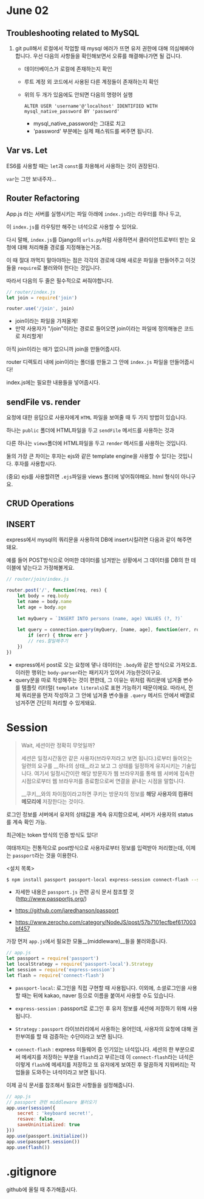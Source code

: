 # June 02

## Troubleshooting related to MySQL

1. git pull해서 로컬에서 작업할 때 mysql 에러가 뜨면 유저 권한에 대해 의심해봐야합니다. 우선 다음의 사항들을 확인해보면서 오류를 해결해나가면 될 겁니다.

   - 데이터베이스가 로컬에 존재하는지 확인

   - 루트 계정 외 코드에서 사용된 다른 계정들이 존재하는지 확인

   - 위의 두 개가 있음에도 안되면 다음의 명령어 실행

     ```mysql
     ALTER USER 'username'@'localhost' IDENTIFIED WITH mysql_native_password BY 'password'
     ```

     - mysql_native_password는 그대로 치고
     - 'password' 부분에는 실제 패스워드를 써주면 됩니다.



## Var vs. Let

ES6를 사용할 때는 `let`과 `const`를 차용해서 사용하는 것이 권장된다.

`var`는 그만 보내주자...



## Router Refactoring

App.js 라는 서버를 실행시키는 파일 아래에 `index.js`라는 라우터를 하나 두고,

이 `index.js`를 라우팅만 해주는 녀석으로 사용할 수 있어요. 

다시 말해, `index.js`를 Django의 `urls.py`처럼 사용하면서 클라이언트로부터 받는 요청에 대해 처리해줄 경로를 지정해놓는거죠.

이 때 절대 까먹지 말아야하는 점은 각각의 경로에 대해 새로운 파일을 만들어주고 이것들을 `require`로 불러와야 한다는 것입니다.

따라서 다음의 두 줄은 필수적으로 써줘야합니다.

```javascript
// router/index.js
let join = require('join')

router.use('/join', join)
```

- join이라는 파일을 가져올게!
- 만약 사용자가 "/join"이라는 경로로 들어오면 join이라는 파일에 정의해놓은 코드로 처리할게!



아직 join이라는 애가 없으니까 join을 만들어줍시다.

router 디렉토리 내에 join이라는 폴더를 만들고 그 안에 `index.js` 파일을 만들어줍시다!

index.js에는 필요한 내용들을 넣어줍시다.



## sendFile vs. render

요청에 대한 응답으로 사용자에게 `HTML` 파일을 보여줄 때 두 가지 방법이 있습니다.

하나는 `public` 폴더에 HTML파일을 두고 `sendFile` 메서드를 사용하는 것과

다른 하나는 `views`폴더에 HTML파일을 두고 `render` 메서드를 사용하는 것입니다.

둘의 가장 큰 차이는 후자는 ejs와 같은 template engine을 사용할 수 있다는 것입니다. 후자를 사용합시다. 

(중요) ejs를 사용할려면 `.ejs`파일을 views 폴더에 넣어줘야해요. html 형식이 아니구요.



## CRUD Operations

## INSERT

express에서 mysql의 쿼리문을 사용하여 DB에 insert시킬려면 다음과 같이 해주면 돼요.

예를 들어 POST방식으로 어떠한 데이터를 넘겨받는 상황에서 그 데이터를 DB의 한 테이블에 넣는다고 가정해볼게요.

```javascript
// router/join/index.js

router.post('/', function(req, res) {
    let body = req.body
    let name = body.name
    let age = body.age
    
    let myQuery = `INSERT INTO persons (name, age) VALUES (?, ?)`
    
    let query = connection.query(myQuery, [name, age], function(err, rows){
        if (err) { throw err }
        // res.할일해주기
    })
})
```

- express에서 post로 오는 요청에 댛나 데이터는 `.body`와 같은 방식으로 가져오죠. 이러한 행위는 `body-parser`라는 패키지가 있어서 가능한것이구요.
- query문을 따로 작성해주는 것이 편한데, 그 이유는 위처럼 쿼리문에 넘겨줄 변수를 템플릿 리터럴( `template literals`)로 표현 가능하기 때문이에요.  따라서, 전체 쿼리문을 먼저 작성하고 그 안에 넘겨줄 변수들을 `.query` 메서드 안에서 배열로 넘겨주면 간단히 처리할 수 있게돼요.



# Session

> Wait, 세션이란 정확히 무엇일까?
>
> 세션은 일정시간동안 같은 사용자(브라우저라고 보면 됩니다.)로부터 들어오는 일련의 요구를 __하나의 상태__라고 보고 그 상태를 일정하게 유지시키는 기술입니다. 여기서 일정시간이란 해당 방문자가 웹 브라우저를 통해 웹 서버에 접속한 시점으로부터 웹 브라우저를 종료함으로써 연결을 끝내는 시점을 말합니다. 
>
> __쿠키__와의 차이점이라고하면 쿠키는 방문자의 정보를 __해당 사용자의 컴퓨터 메모리에__ 저장한다는 것이다. 

로그인 정보를 서버에서 유저의 상태값을 계속 유지함으로써, 서버가 사용자의 status를 계속 확인 가능.

최근에는 token 방식의 인증 방식도 있다!

여태까지는 전통적으로 post방식으로 사용자로부터 정보를 입력받아 처리했는데, 이제는 `passport`라는 것을 이용한다. 

<설치 목록>

```bash
$ npm install passport passport-local express-session connect-flash --save
```

- 자세한 내용은 `passport.js` 관련 공식 문서 참조할 것 (<http://www.passportjs.org/>)

- <https://github.com/jaredhanson/passport>
- <https://www.zerocho.com/category/NodeJS/post/57b7101ecfbef617003bf457>



가장 먼저 `app.js`에서 필요한 모듈__(middleware)__들을 불러와줍니다.

```javascript
// app.js
let passport = require('passport')
let localStrategy = require('passport-local').Strategy
let session = require('express-session')
let flash = require('connect-flash')
```

- `passport-local`: 로그인을 직접 구현할 때 사용됩니다. 이외에, 소셜로그인을 사용할 때는 뒤에 kakao, naver 등으로 이름을 붙여서 사용할 수도 있습니다.
- `express-session` : passport로 로그인 후 유저 정보를 세션에 저장하기 위해 사용됩니다.

- `Strategy` : `passport` 라이브러리에서 사용하는 용어인데, 사용자의 요청에 대해 권한부여를 할 때 검증하는 수단이라고 보면 됩니다. 
- `connect-flash` : express 미들웨어 중 인기있는 녀석입니다. 세션의 한 부분으로써 메세지를 저장하는 부분을 `flash`라고 부르는데 이 `connect-flash`라는 녀석은 이렇게 `flash`에 메세지를 저장하고 또 유저에게 보여진 후 말끔하게 지워버리는 작업들을 도와주는 녀석이라고 보면 됩니다.

이제 공식 문서를 참조해서 필요한 사항들을 설정해줍니다.

```javascript
// app.js
// passport 관련 middleware 불러오기
app.user(session({
    secret : 'keyboard secret!',
    resave: false,
    saveUninitialized: true
}))
app.use(passport.initialize())
app.use(passport.session())
app.use(flash())
```







# .gitignore

github에 올릴 때 추가해줍시다.





